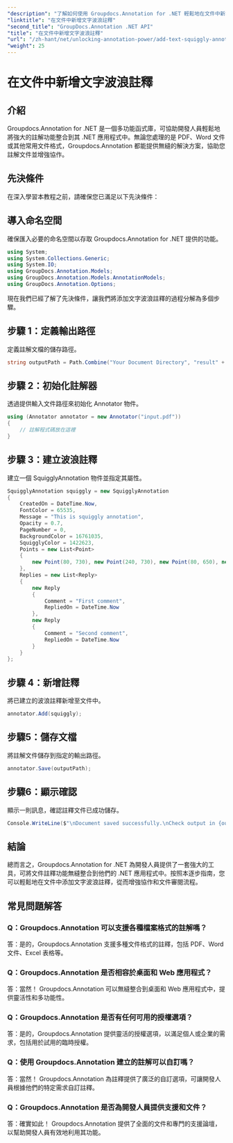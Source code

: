 ```yaml
---
"description": "了解如何使用 Groupdocs.Annotation for .NET 輕鬆地在文件中新增文字波浪註解。增強協作和文件審查流程。"
"linktitle": "在文件中新增文字波浪註釋"
"second_title": "GroupDocs.Annotation .NET API"
"title": "在文件中新增文字波浪註釋"
"url": "/zh-hant/net/unlocking-annotation-power/add-text-squiggly-annotation/"
"weight": 25
---
```


# 在文件中新增文字波浪註釋

## 介紹

Groupdocs.Annotation for .NET 是一個多功能函式庫，可協助開發人員輕鬆地將強大的註解功能整合到其 .NET 應用程式中。無論您處理的是 PDF、Word 文件或其他常用文件格式，Groupdocs.Annotation 都能提供無縫的解決方案，協助您註解文件並增強協作。

## 先決條件

在深入學習本教程之前，請確保您已滿足以下先決條件：

## 導入命名空間

確保匯入必要的命名空間以存取 Groupdocs.Annotation for .NET 提供的功能。

```csharp
using System;
using System.Collections.Generic;
using System.IO;
using GroupDocs.Annotation.Models;
using GroupDocs.Annotation.Models.AnnotationModels;
using GroupDocs.Annotation.Options;
```

現在我們已經了解了先決條件，讓我們將添加文字波浪註釋的過程分解為多個步驟。

## 步驟 1：定義輸出路徑

定義註解文檔的儲存路徑。

```csharp
string outputPath = Path.Combine("Your Document Directory", "result" + Path.GetExtension("input.pdf"));
```

## 步驟 2：初始化註解器

透過提供輸入文件路徑來初始化 Annotator 物件。

```csharp
using (Annotator annotator = new Annotator("input.pdf"))
{
    // 註解程式碼放在這裡
}
```

## 步驟 3：建立波浪註釋

建立一個 SquigglyAnnotation 物件並指定其屬性。

```csharp
SquigglyAnnotation squiggly = new SquigglyAnnotation
{
    CreatedOn = DateTime.Now,
    FontColor = 65535,
    Message = "This is squiggly annotation",
    Opacity = 0.7,
    PageNumber = 0,
    BackgroundColor = 16761035,
    SquigglyColor = 1422623,
    Points = new List<Point>
    {
        new Point(80, 730), new Point(240, 730), new Point(80, 650), new Point(240, 650)
    },
    Replies = new List<Reply>
    {
        new Reply
        {
            Comment = "First comment",
            RepliedOn = DateTime.Now
        },
        new Reply
        {
            Comment = "Second comment",
            RepliedOn = DateTime.Now
        }
    }
};
```

## 步驟 4：新增註釋

將已建立的波浪註釋新增至文件中。

```csharp
annotator.Add(squiggly);
```

## 步驟5：儲存文檔

將註解文件儲存到指定的輸出路徑。

```csharp
annotator.Save(outputPath);
```

## 步驟6：顯示確認

顯示一則訊息，確認註釋文件已成功儲存。

```csharp
Console.WriteLine($"\nDocument saved successfully.\nCheck output in {outputPath}.");
```

## 結論

總而言之，Groupdocs.Annotation for .NET 為開發人員提供了一套強大的工具，可將文件註釋功能無縫整合到他們的 .NET 應用程式中。按照本逐步指南，您可以輕鬆地在文件中添加文字波浪註釋，從而增強協作和文件審閱流程。

## 常見問題解答

### Q：Groupdocs.Annotation 可以支援各種檔案格式的註解嗎？

答：是的，Groupdocs.Annotation 支援多種文件格式的註釋，包括 PDF、Word 文件、Excel 表格等。

### Q：Groupdocs.Annotation 是否相容於桌面和 Web 應用程式？

答：當然！ Groupdocs.Annotation 可以無縫整合到桌面和 Web 應用程式中，提供靈活性和多功能性。

### Q：Groupdocs.Annotation 是否有任何可用的授權選項？

答：是的，Groupdocs.Annotation 提供靈活的授權選項，以滿足個人或企業的需求，包括用於試用的臨時授權。

### Q：使用 Groupdocs.Annotation 建立的註解可以自訂嗎？

答：當然！ Groupdocs.Annotation 為註釋提供了廣泛的自訂選項，可讓開發人員根據他們的特定需求自訂註釋。

### Q：Groupdocs.Annotation 是否為開發人員提供支援和文件？

答：確實如此！ Groupdocs.Annotation 提供了全面的文件和專門的支援論壇，以幫助開發人員有效地利用其功能。